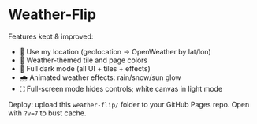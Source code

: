 # Weather-Flip
Features kept & improved:
- 📍 Use my location (geolocation → OpenWeather by lat/lon)
- 🎨 Weather-themed tile and page colors
- 🌙 Full dark mode (all UI + tiles + effects)
- 🌧️ Animated weather effects: rain/snow/sun glow
- ⛶ Full-screen mode hides controls; white canvas in light mode

Deploy: upload this `weather-flip/` folder to your GitHub Pages repo. Open with `?v=7` to bust cache.
